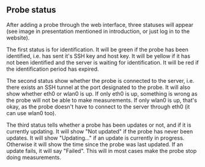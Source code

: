 ## Probe status
After adding a probe through the web interface, three statuses will appear (see
image in presentation mentioned in introduction, or just log in to the website).

The first status is for identification. It will be green if the probe has been
identified, i.e. has sent it's SSH key and host key. It will be yellow if it
has not been identified and the server is waiting for identification. It will be
red if the identification period has expired.

The second status show whether the probe is connected to the server, i.e. there
exists an SSH tunnel at the port designated to the probe. It will also show
whether eth0 or wlan0 is up. If only eth0 is up, something is wrong as the probe
will not be able to make measurements. If only wlan0 is up, that's okay, as the
probe doesn't have to connect to the server through eth0 (it can use wlan0 too).

The third status tells whether a probe has been updates or not, and if it is
currently updating. It will show "Not updated" if the probe has never been
updates. It will show "Updating..." if an update is currently in progress.
Otherwise it will show the time since the probe was last updated. If an update
fails, it will say "Failed". This will in most cases make the probe stop doing
measurements.
